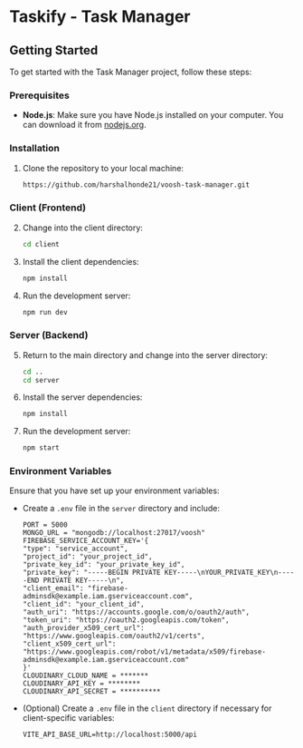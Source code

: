 # Taskify - Task Manager

## Getting Started

To get started with the Task Manager project, follow these steps:

### Prerequisites

- **Node.js**: Make sure you have Node.js installed on your computer. You can download it from [nodejs.org](https://nodejs.org).

### Installation

1. Clone the repository to your local machine:
    ```bash
    https://github.com/harshalhonde21/voosh-task-manager.git
    ```

### Client (Frontend)

2. Change into the client directory:
    ```bash
    cd client
    ```

3. Install the client dependencies:
    ```bash
    npm install
    ```

4. Run the development server:
    ```bash
    npm run dev
    ```

### Server (Backend)

5. Return to the main directory and change into the server directory:
    ```bash
    cd ..
    cd server
    ```

6. Install the server dependencies:
    ```bash
    npm install
    ```

7. Run the development server:
    ```bash
    npm start
    ```

### Environment Variables

Ensure that you have set up your environment variables:

- Create a `.env` file in the `server` directory and include:
    ```plaintext
   PORT = 5000
   MONGO_URL = "mongodb://localhost:27017/voosh"
   FIREBASE_SERVICE_ACCOUNT_KEY='{
    "type": "service_account",
    "project_id": "your_project_id",
    "private_key_id": "your_private_key_id",
    "private_key": "-----BEGIN PRIVATE KEY-----\nYOUR_PRIVATE_KEY\n-----END PRIVATE KEY-----\n",
    "client_email": "firebase-adminsdk@example.iam.gserviceaccount.com",
    "client_id": "your_client_id",
    "auth_uri": "https://accounts.google.com/o/oauth2/auth",
    "token_uri": "https://oauth2.googleapis.com/token",
    "auth_provider_x509_cert_url": "https://www.googleapis.com/oauth2/v1/certs",
    "client_x509_cert_url": "https://www.googleapis.com/robot/v1/metadata/x509/firebase-adminsdk@example.iam.gserviceaccount.com"
    }'
    CLOUDINARY_CLOUD_NAME = *******
    CLOUDINARY_API_KEY = ********
    CLOUDINARY_API_SECRET = **********
    ```

- (Optional) Create a `.env` file in the `client` directory if necessary for client-specific variables:
    ```plaintext
    VITE_API_BASE_URL=http://localhost:5000/api
    ```



